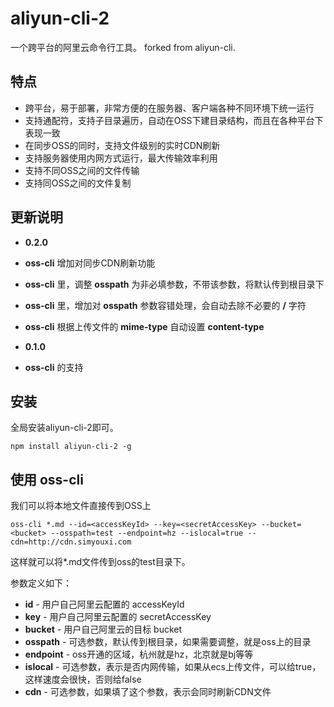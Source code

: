 # aliyun-cli-2
一个跨平台的阿里云命令行工具。 forked from aliyun-cli.

特点
---
* 跨平台，易于部署，非常方便的在服务器、客户端各种不同环境下统一运行
* 支持通配符，支持子目录遍历，自动在OSS下建目录结构，而且在各种平台下表现一致
* 在同步OSS的同时，支持文件级别的实时CDN刷新
* 支持服务器使用内网方式运行，最大传输效率利用
* 支持不同OSS之间的文件传输
* 支持同OSS之间的文件复制

更新说明
---
* **0.2.0**
 * **oss-cli** 增加对同步CDN刷新功能
 * **oss-cli** 里，调整 **osspath** 为非必填参数，不带该参数，将默认传到根目录下
 * **oss-cli** 里，增加对 **osspath** 参数容错处理，会自动去除不必要的 **/** 字符
 * **oss-cli** 根据上传文件的 **mime-type** 自动设置 **content-type**

* **0.1.0**
 * **oss-cli** 的支持

安装
---
全局安装aliyun-cli-2即可。

```
npm install aliyun-cli-2 -g
```

使用 oss-cli
---
我们可以将本地文件直接传到OSS上

```
oss-cli *.md --id=<accessKeyId> --key=<secretAccessKey> --bucket=<bucket> --osspath=test --endpoint=hz --islocal=true --cdn=http://cdn.simyouxi.com
```

这样就可以将*.md文件传到oss的test目录下。

参数定义如下：

* **id** - 用户自己阿里云配置的 accessKeyId
* **key** - 用户自己阿里云配置的 secretAccessKey
* **bucket** - 用户自己阿里云的目标 bucket
* **osspath** - 可选参数，默认传到根目录，如果需要调整，就是oss上的目录
* **endpoint** - oss开通的区域，杭州就是hz，北京就是bj等等
* **islocal** - 可选参数，表示是否内网传输，如果从ecs上传文件，可以给true，这样速度会很快，否则给false
* **cdn** - 可选参数，如果填了这个参数，表示会同时刷新CDN文件

